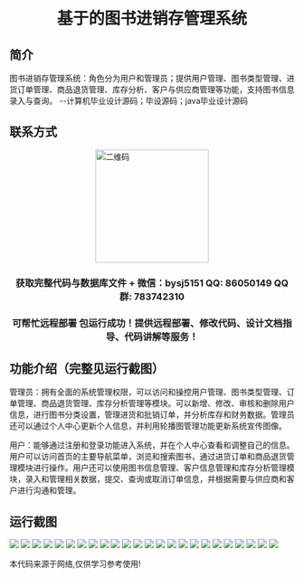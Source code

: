 <p><h1 align="center">基于的图书进销存管理系统</h1></p>

## 简介
图书进销存管理系统：角色分为用户和管理员；提供用户管理、图书类型管理、进货订单管理、商品退货管理、库存分析、客户与供应商管理等功能，支持图书信息录入与查询。    --计算机毕业设计源码；毕设源码；java毕业设计源码


## 联系方式
<img src="https://bs-1329754181.cos.ap-shanghai.myqcloud.com/wx.jpg" alt="二维码" style="display: block; margin: 0 auto;" width="200px">
<p><h3 align="center">获取完整代码与数据库文件 + 微信：bysj5151 QQ: 86050149 QQ群: 783742310</h3></p>
<p><h3 align="center">可帮忙远程部署 包运行成功！提供远程部署、修改代码、设计文档指导、代码讲解等服务！</h3></p>

## 功能介绍（完整见运行截图）
管理员：拥有全面的系统管理权限，可以访问和操控用户管理、图书类型管理、订单管理、商品退货管理、库存分析管理等模块。可以新增、修改、审核和删除用户信息，进行图书分类设置，管理进货和批销订单，并分析库存和财务数据。管理员还可以通过个人中心更新个人信息，并利用轮播图管理功能更新系统宣传图像。

用户：能够通过注册和登录功能进入系统，并在个人中心查看和调整自己的信息。用户可以访问首页的主要导航菜单，浏览和搜索图书，通过进货订单和商品退货管理模块进行操作。用户还可以使用图书信息管理、客户信息管理和库存分析管理模块，录入和管理相关数据，提交、查询或取消订单信息，并根据需要与供应商和客户进行沟通和管理。


## 运行截图
![](https://bs-1329754181.cos.ap-shanghai.myqcloud.com/spring/BookInventoryManagementSystem/img/001.jpg)
![](https://bs-1329754181.cos.ap-shanghai.myqcloud.com/spring/BookInventoryManagementSystem/img/002.jpg)
![](https://bs-1329754181.cos.ap-shanghai.myqcloud.com/spring/BookInventoryManagementSystem/img/003.jpg)
![](https://bs-1329754181.cos.ap-shanghai.myqcloud.com/spring/BookInventoryManagementSystem/img/004.jpg)
![](https://bs-1329754181.cos.ap-shanghai.myqcloud.com/spring/BookInventoryManagementSystem/img/005.jpg)
![](https://bs-1329754181.cos.ap-shanghai.myqcloud.com/spring/BookInventoryManagementSystem/img/006.jpg)
![](https://bs-1329754181.cos.ap-shanghai.myqcloud.com/spring/BookInventoryManagementSystem/img/007.jpg)
![](https://bs-1329754181.cos.ap-shanghai.myqcloud.com/spring/BookInventoryManagementSystem/img/008.jpg)
![](https://bs-1329754181.cos.ap-shanghai.myqcloud.com/spring/BookInventoryManagementSystem/img/009.jpg)
![](https://bs-1329754181.cos.ap-shanghai.myqcloud.com/spring/BookInventoryManagementSystem/img/010.jpg)
![](https://bs-1329754181.cos.ap-shanghai.myqcloud.com/spring/BookInventoryManagementSystem/img/011.jpg)
![](https://bs-1329754181.cos.ap-shanghai.myqcloud.com/spring/BookInventoryManagementSystem/img/012.jpg)
![](https://bs-1329754181.cos.ap-shanghai.myqcloud.com/spring/BookInventoryManagementSystem/img/013.jpg)
![](https://bs-1329754181.cos.ap-shanghai.myqcloud.com/spring/BookInventoryManagementSystem/img/014.jpg)
![](https://bs-1329754181.cos.ap-shanghai.myqcloud.com/spring/BookInventoryManagementSystem/img/015.jpg)
![](https://bs-1329754181.cos.ap-shanghai.myqcloud.com/spring/BookInventoryManagementSystem/img/016.jpg)
![](https://bs-1329754181.cos.ap-shanghai.myqcloud.com/spring/BookInventoryManagementSystem/img/017.jpg)
![](https://bs-1329754181.cos.ap-shanghai.myqcloud.com/spring/BookInventoryManagementSystem/img/018.jpg)
![](https://bs-1329754181.cos.ap-shanghai.myqcloud.com/spring/BookInventoryManagementSystem/img/019.jpg)
![](https://bs-1329754181.cos.ap-shanghai.myqcloud.com/spring/BookInventoryManagementSystem/img/020.jpg)
![](https://bs-1329754181.cos.ap-shanghai.myqcloud.com/spring/BookInventoryManagementSystem/img/021.jpg)
![](https://bs-1329754181.cos.ap-shanghai.myqcloud.com/spring/BookInventoryManagementSystem/img/022.jpg)
![](https://bs-1329754181.cos.ap-shanghai.myqcloud.com/spring/BookInventoryManagementSystem/img/023.jpg)
![](https://bs-1329754181.cos.ap-shanghai.myqcloud.com/spring/BookInventoryManagementSystem/img/024.jpg)

<p>本代码来源于网络,仅供学习参考使用!</p>
